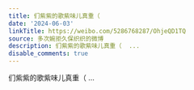 ```yaml
---
title: 们紫紫的歌紫味儿真重（
date: '2024-06-03'
linkTitle: https://weibo.com/5286768287/OhjeQD1TQ
source: 多次婉拒久保织织的微博
description: 们紫紫的歌紫味儿真重（  ...
disable_comments: true
---
```

们紫紫的歌紫味儿真重（  ...